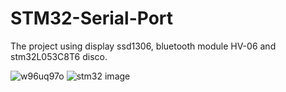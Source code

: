 # STM32-Serial-Port
The project using display ssd1306, bluetooth module HV-06 and stm32L053C8T6 disco.

![w96uq97o](https://github.com/user-attachments/assets/85c039f8-ed1b-4e9c-8a9c-cdf881d3fcb4) ![stm32 image](https://github.com/user-attachments/assets/289fb1fe-9bd7-4797-be3f-423230e73218)

